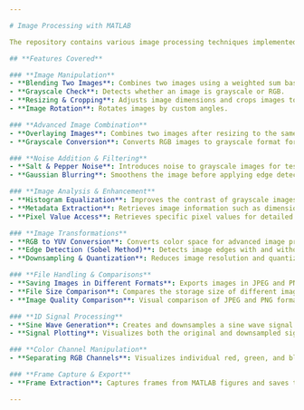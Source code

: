 ```yaml
---

# Image Processing with MATLAB

The repository contains various image processing techniques implemented using **MATLAB**. This demonstrates fundamental and advanced image manipulation concepts, covering blending, resizing, cropping, rotating, filtering, and analyzing images.

## **Features Covered**

### **Image Manipulation**
- **Blending Two Images**: Combines two images using a weighted sum based on an alpha value.
- **Grayscale Check**: Detects whether an image is grayscale or RGB.
- **Resizing & Cropping**: Adjusts image dimensions and crops images to desired dimensions.
- **Image Rotation**: Rotates images by custom angles.

### **Advanced Image Combination**
- **Overlaying Images**: Combines two images after resizing to the same dimensions.
- **Grayscale Conversion**: Converts RGB images to grayscale format for simplified processing.

### **Noise Addition & Filtering**
- **Salt & Pepper Noise**: Introduces noise to grayscale images for testing filters.
- **Gaussian Blurring**: Smoothens the image before applying edge detection.

### **Image Analysis & Enhancement**
- **Histogram Equalization**: Improves the contrast of grayscale images.
- **Metadata Extraction**: Retrieves image information such as dimensions, color depth, and file size.
- **Pixel Value Access**: Retrieves specific pixel values for detailed inspection.

### **Image Transformations**
- **RGB to YUV Conversion**: Converts color space for advanced image processing.
- **Edge Detection (Sobel Method)**: Detects image edges with and without blur applied.
- **Downsampling & Quantization**: Reduces image resolution and quantizes pixel values.

### **File Handling & Comparisons**
- **Saving Images in Different Formats**: Exports images in JPEG and PNG formats.
- **File Size Comparison**: Compares the storage size of different image formats.
- **Image Quality Comparison**: Visual comparison of JPEG and PNG formats using a checkerboard display.

### **1D Signal Processing**
- **Sine Wave Generation**: Creates and downsamples a sine wave signal.
- **Signal Plotting**: Visualizes both the original and downsampled signals.

### **Color Channel Manipulation**
- **Separating RGB Channels**: Visualizes individual red, green, and blue channels side by side.

### **Frame Capture & Export**
- **Frame Extraction**: Captures frames from MATLAB figures and saves them as images.

---
```


